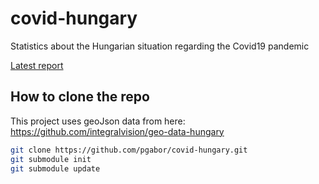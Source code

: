 # covid-hungary
Statistics about the Hungarian situation regarding the Covid19 pandemic

[Latest report](http://pgabor.web.elte.hu/2020-04-27.html)

## How to clone the repo

This project uses geoJson data from here: https://github.com/integralvision/geo-data-hungary

```bash
git clone https://github.com/pgabor/covid-hungary.git
git submodule init
git submodule update

```
